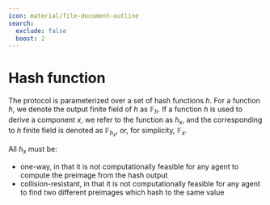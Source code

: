 ```yaml
---
icon: material/file-document-outline
search:
  exclude: false
  boost: 2
---
```


# Hash function

The protocol is parameterized over a set of hash functions $h$. For a function $h$, we denote the output finite field of $h$ as $\mathbb{F}_h$. If a function $h$ is used to derive a component $x$, we refer to the function as $h_x$, and the corresponding to $h$ finite field is denoted as $\mathbb{F}_{h_x}$, or, for simplicity, $\mathbb{F}_x$.

All $h_x$ must be:

- one-way, in that it is not computationally feasible for any agent to compute the preimage from the hash output
- collision-resistant, in that it is not computationally feasible for any agent to find two different preimages which hash to the same value